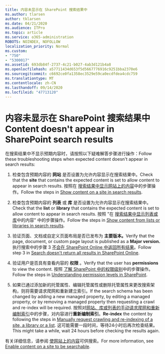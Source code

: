 ```yaml
---
title: 内容未显示在 SharePoint 搜索结果中
ms.author: tlarsen
author: tklarsen
ms.date: 04/21/2020
ms.audience: ITPro
ms.topic: article
ms.service: o365-administration
ROBOTS: NOINDEX, NOFOLLOW
localization_priority: Normal
ms.custom:
- "750"
- "5300017"
ms.assetid: 693db84f-2737-4c21-b027-4ab3d121b4a8
ms.openlocfilehash: a57711434d653f5d5667776916c9251bba2370e6
ms.sourcegitcommit: c6692ce0fa1358ec3529e59ca0ecdfdea4cdc759
ms.translationtype: MT
ms.contentlocale: zh-CN
ms.lasthandoff: 09/14/2020
ms.locfileid: "47713120"
---
```

# <a name="content-doesnt-appear-in-sharepoint-search-results"></a><span data-ttu-id="e2650-102">内容未显示在 SharePoint 搜索结果中</span><span class="sxs-lookup"><span data-stu-id="e2650-102">Content doesn't appear in SharePoint search results</span></span>

<span data-ttu-id="e2650-103">在搜索结果中不显示预期内容时，请按照以下疑难解答步骤进行操作：</span><span class="sxs-lookup"><span data-stu-id="e2650-103">Follow these troubleshooting steps when expected content doesn't appear in search results:</span></span>
  
1. <span data-ttu-id="e2650-104">检查包含预期内容的 **网站** 是否设置为允许内容显示在搜索结果中。</span><span class="sxs-lookup"><span data-stu-id="e2650-104">Check that the **site** that contains the expected content is set to allow content to appear in search results.</span></span> <span data-ttu-id="e2650-105">按照在 [搜索结果中显示网站上的内容](https://docs.microsoft.com/sharepoint/make-site-content-searchable#show-content-on-a-site-in-search-results)中的步骤操作。</span><span class="sxs-lookup"><span data-stu-id="e2650-105">Follow the steps in [Show content on a site in search results](https://docs.microsoft.com/sharepoint/make-site-content-searchable#show-content-on-a-site-in-search-results).</span></span>

2. <span data-ttu-id="e2650-106">检查包含预期内容的 **列表** 或 **库** 是否设置为允许内容显示在搜索结果中。</span><span class="sxs-lookup"><span data-stu-id="e2650-106">Check that the **list** or **library** that contains the expected content is set to allow content to appear in search results.</span></span> <span data-ttu-id="e2650-107">按照 "在 [搜索结果中显示列表或库](https://docs.microsoft.com/sharepoint/make-site-content-searchable#show-content-from-lists-or-libraries-in-search-results)中的内容" 中的步骤操作。</span><span class="sxs-lookup"><span data-stu-id="e2650-107">Follow the steps in [Show content from lists or libraries in search results](https://docs.microsoft.com/sharepoint/make-site-content-searchable#show-content-from-lists-or-libraries-in-search-results).</span></span>

3. <span data-ttu-id="e2650-108">验证页面、文档或自定义页面布局是否已发布为 **主要版本。**</span><span class="sxs-lookup"><span data-stu-id="e2650-108">Verify that the page, document, or custom page layout is published as a **Major version.**</span></span> <span data-ttu-id="e2650-109">执行搜索中的步骤 3 [不会在 SharePoint Online 中返回所有结果](https://go.microsoft.com/fwlink/?linkid=874525)。</span><span class="sxs-lookup"><span data-stu-id="e2650-109">Follow step 3 in [Search doesn't return all results in SharePoint Online](https://go.microsoft.com/fwlink/?linkid=874525).</span></span>

4. <span data-ttu-id="e2650-110">验证用户是否具有查看内容的 **权限** 。</span><span class="sxs-lookup"><span data-stu-id="e2650-110">Verify that the user has **permissions** to view the content.</span></span> <span data-ttu-id="e2650-111">按照 [了解 SharePoint 中的权限级别](https://docs.microsoft.com/sharepoint/understanding-permission-levels)中的步骤操作。</span><span class="sxs-lookup"><span data-stu-id="e2650-111">Follow the steps in [Understanding permission levels in SharePoint](https://docs.microsoft.com/sharepoint/understanding-permission-levels).</span></span>
    
5. <span data-ttu-id="e2650-112">如果已通过添加新的托管属性、编辑托管属性或删除托管属性来更改搜索架构，则将需要请求爬网和重新建立索引。</span><span class="sxs-lookup"><span data-stu-id="e2650-112">If the search schema has been changed by adding a new managed property, by editing a managed property, or by removing a managed property then requesting a crawl and re-index will be required.</span></span> <span data-ttu-id="e2650-113">按照对[网站、库或列表的手动请求爬网和重新编制索引](https://docs.microsoft.com/sharepoint/crawl-site-content)中的步骤，对内容进行**重新编制索引**。</span><span class="sxs-lookup"><span data-stu-id="e2650-113">**Re-index** the content by following the steps in [Manually request crawling and re-indexing of a site, a library or a list](https://docs.microsoft.com/sharepoint/crawl-site-content).</span></span> <span data-ttu-id="e2650-114">这可能需要一段时间，等待24小时后再次检查结果。</span><span class="sxs-lookup"><span data-stu-id="e2650-114">This might take a while, wait 24 hours before checking the results again.</span></span>

<span data-ttu-id="e2650-115">有关详细信息，请参阅 [使网站上的内容](https://docs.microsoft.com/sharepoint/make-site-content-searchable)可供搜索。</span><span class="sxs-lookup"><span data-stu-id="e2650-115">For more information, see [Enable content on a site to be searchable](https://docs.microsoft.com/sharepoint/make-site-content-searchable).</span></span> 
  
